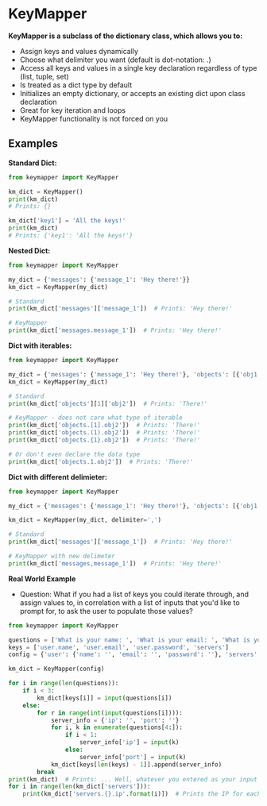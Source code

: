 # KeyMapper

**KeyMapper is a subclass of the dictionary class, which allows you to:**
- Assign keys and values dynamically 
- Choose what delimiter you want (default is dot-notation: .)
- Access all keys and values in a single key declaration regardless of type (list, tuple, set)
- Is treated as a dict type by default
- Initializes an empty dictionary, or accepts an existing dict upon class declaration
- Great for key iteration and loops
- KeyMapper functionality is not forced on you


## Examples

**Standard Dict:**

```python
from keymapper import KeyMapper

km_dict = KeyMapper()
print(km_dict)
# Prints: {} 

km_dict['key1'] = 'All the keys!'
print(km_dict)
# Prints: {'key1': 'All the keys!'}
```

**Nested Dict:**

```python
from keymapper import KeyMapper

my_dict = {'messages': {'message_1': 'Hey there!'}}
km_dict = KeyMapper(my_dict)

# Standard
print(km_dict['messages']['message_1'])  # Prints: 'Hey there!'

# KeyMapper
print(km_dict['messages.message_1'])  # Prints: 'Hey there!'
```

**Dict with iterables:**

```python
from keymapper import KeyMapper

my_dict = {'messages': {'message_1': 'Hey there!'}, 'objects': [{'obj1': 'Hi!'}, {'obj2': 'There!'}, {'obj3': 'Peoples!'}]}
km_dict = KeyMapper(my_dict)

# Standard
print(km_dict['objects'][1]['obj2'])  # Prints: 'There!'

# KeyMapper - does not care what type of iterable
print(km_dict['objects.[1].obj2'])  # Prints: 'There!'
print(km_dict['objects.(1).obj2'])  # Prints: 'There!'
print(km_dict['objects.{1}.obj2'])  # Prints: 'There!'

# Or don't even declare the data type
print(km_dict['objects.1.obj2'])  # Prints: 'There!'
```

**Dict with different delimieter:**

```python
from keymapper import KeyMapper

my_dict = {'messages': {'message_1': 'Hey there!'}, 'objects': [{'obj1': 'Hi!'}, {'obj2': 'There!'}, {'obj3': 'Peoples!'}]}

km_dict = KeyMapper(my_dict, delimiter=',')

# Standard
print(km_dict['messages']['message_1'])  # Prints: 'Hey there!'

# KeyMapper with new delimeter
print(km_dict['messages,message_1'])  # Prints: 'Hey there!'
```

**Real World Example**

- Question: What if you had a list of keys you could iterate through, and assign values to, in correlation with a list of inputs that you'd like to prompt for, to ask the user to populate those values?

```python
from keymapper import KeyMapper

questions = ['What is your name: ', 'What is your email: ', 'What is your password: ', 'How many servers do you want to add: ', 'What is the ip: ', 'What is the port: ']
keys = ['user.name', 'user.email', 'user.password', 'servers']
config = {'user': {'name': '', 'email': '', 'password': ''}, 'servers': []}

km_dict = KeyMapper(config)

for i in range(len(questions)):
    if i < 3:
        km_dict[keys[i]] = input(questions[i])
    else:
        for r in range(int(input(questions[i]))):
            server_info = {'ip': '', 'port': ''}
            for i, k in enumerate(questions[4:]):
                if i < 1:
                    server_info['ip'] = input(k)
                else:
                    server_info['port'] = input(k)
            km_dict[keys[len(keys) - 1]].append(server_info)
        break
print(km_dict)  # Prints: ... Well, whatever you entered as your input values! Try it if you don't believe me ;)
for i in range(len(km_dict['servers'])):
    print(km_dict['servers.{}.ip'.format(i)])  # Prints the IP for each index iterated through
```




